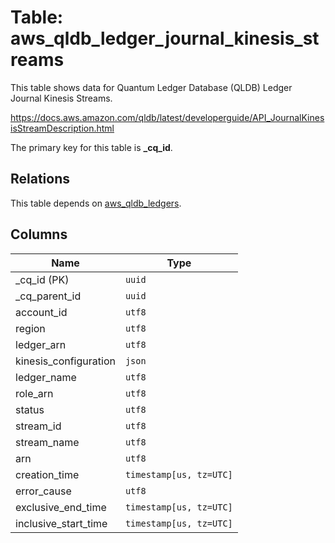 # Table: aws_qldb_ledger_journal_kinesis_streams

This table shows data for Quantum Ledger Database (QLDB) Ledger Journal Kinesis Streams.

https://docs.aws.amazon.com/qldb/latest/developerguide/API_JournalKinesisStreamDescription.html

The primary key for this table is **_cq_id**.

## Relations

This table depends on [aws_qldb_ledgers](aws_qldb_ledgers.md).

## Columns

| Name          | Type          |
| ------------- | ------------- |
|_cq_id (PK)|`uuid`|
|_cq_parent_id|`uuid`|
|account_id|`utf8`|
|region|`utf8`|
|ledger_arn|`utf8`|
|kinesis_configuration|`json`|
|ledger_name|`utf8`|
|role_arn|`utf8`|
|status|`utf8`|
|stream_id|`utf8`|
|stream_name|`utf8`|
|arn|`utf8`|
|creation_time|`timestamp[us, tz=UTC]`|
|error_cause|`utf8`|
|exclusive_end_time|`timestamp[us, tz=UTC]`|
|inclusive_start_time|`timestamp[us, tz=UTC]`|